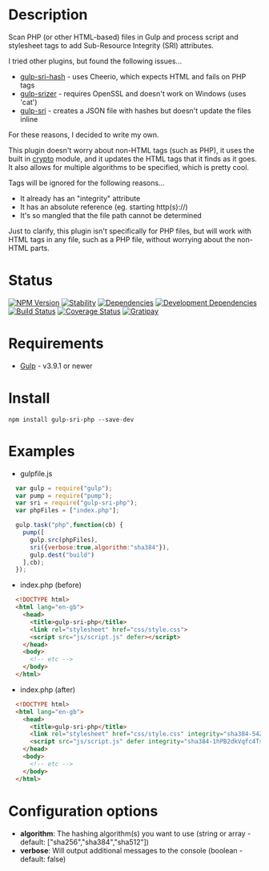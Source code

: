 Description
===========

Scan PHP (or other HTML-based) files in Gulp and process script and stylesheet tags to add Sub-Resource Integrity (SRI) attributes.

I tried other plugins, but found the following issues...
* [gulp-sri-hash](https://www.npmjs.com/package/gulp-sri-hash) - uses Cheerio, which expects HTML and fails on PHP tags
* [gulp-srizer](https://www.npmjs.com/package/gulp-srizer) - requires OpenSSL and doesn't work on Windows (uses 'cat')
* [gulp-sri](https://www.npmjs.com/package/gulp-sri) - creates a JSON file with hashes but doesn't update the files inline

For these reasons, I decided to write my own.  

This plugin doesn't worry about non-HTML tags (such as PHP), it uses the built in [crypto](https://nodejs.org/api/crypto.html) module, and it updates the HTML tags that it finds as it goes. It also allows for multiple algorithms to be specified, which is pretty cool.

Tags will be ignored for the following reasons...
* It already has an "integrity" attribute
* It has an absolute reference (eg. starting http(s)://)
* It's so mangled that the file path cannot be determined

Just to clarify, this plugin isn't specifically for PHP files, but will work with HTML tags in any file, such as a PHP file, without worrying about the non-HTML parts.

Status
======

[![NPM Version](http://img.shields.io/npm/v/gulp-sri-php.svg?style=flat)](https://www.npmjs.org/package/gulp-sri-php) [![Stability](https://img.shields.io/badge/stability-stable-brightgreen.svg?style=flat)](https://github.com/riklewis/gulp-sri-php) [![Dependencies](http://img.shields.io/david/riklewis/gulp-sri-php.svg?style=flat)](https://david-dm.org/riklewis/gulp-sri-php) [![Development Dependencies](http://img.shields.io/david/dev/riklewis/gulp-sri-php.svg?style=flat)](https://david-dm.org/riklewis/gulp-sri-php?type=dev) [![Build Status](http://img.shields.io/travis/riklewis/gulp-sri-php.svg?style=flat)](https://travis-ci.org/riklewis/gulp-sri-php)
[![Coverage Status](http://img.shields.io/coveralls/riklewis/gulp-sri-php.svg?style=flat)](https://coveralls.io/r/riklewis/gulp-sri-php?branch=master) [![Gratipay](https://img.shields.io/gratipay/project/gulp-sri-php.svg)](https://gratipay.com/gulp-sri-php/)

Requirements
============

* [Gulp](https://gulpjs.com) - v3.9.1 or newer


Install
=======

    npm install gulp-sri-php --save-dev


Examples
========

* gulpfile.js
```javascript
  var gulp = require("gulp");
  var pump = require("pump");
  var sri = require("gulp-sri-php");
  var phpFiles = ["index.php"];

  gulp.task("php",function(cb) {
    pump([
      gulp.src(phpFiles),
      sri({verbose:true,algorithm:"sha384"}),
      gulp.dest("build")
    ],cb);
  });
```

* index.php (before)
```html
  <!DOCTYPE html>
  <html lang="en-gb">
    <head>
      <title>gulp-sri-php</title>
      <link rel="stylesheet" href="css/style.css">
      <script src="js/script.js" defer></script>
    </head>
    <body>
      <!-- etc -->
    </body>
  </html>
```

* index.php (after)
```html
  <!DOCTYPE html>
  <html lang="en-gb">
    <head>
      <title>gulp-sri-php</title>
      <link rel="stylesheet" href="css/style.css" integrity="sha384-54Zl+ll6X3PdHPKfBjEU8TtSZc29x/y3anYm06KOlBpMAZcRS9Zw4YwloXptTN0n" crossorigin="anonymous">
      <script src="js/script.js" defer integrity="sha384-1hPB2dkVqfc4TsrWjuj7Ot6EjZpPCT8SXkMPcFVS72GywaLYlgGGC21Bden2FYc0" crossorigin="anonymous"></script>
    </head>
    <body>
      <!-- etc -->
    </body>
  </html>
```


Configuration options
==========

* **algorithm**: The hashing algorithm(s) you want to use (string or array - default: ["sha256","sha384","sha512"])
* **verbose**: Will output additional messages to the console (boolean - default: false)
